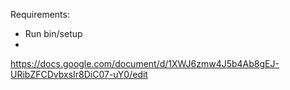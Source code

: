 Requirements:

- Run bin/setup
- 

https://docs.google.com/document/d/1XWJ6zmw4J5b4Ab8gEJ-URibZFCDvbxsIr8DiC07-uY0/edit